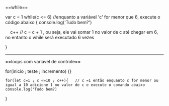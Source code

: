==while==

var c =  1
while(c <= 6) //enquanto a variável 'c' for menor que 6, execute o código abaixo
{
console.log('Tudo bem?')

    c++ // c = c + 1 , ou seja, ele vai somar 1 no valor de c até chegar em 6, no entanto o while será executado 6 vezes

}

--------------------------------------------------------------------------
==loops com variável de controle==

for(inicio ; teste ; incremento) {}

	for(let c=1 ; c <=10 ; c++){   // c =1 então enquanto c for menor ou igual a 10 adicione 1 no valor de c e execute o comando abaixo 
	console.log('Tudo bem?)
}